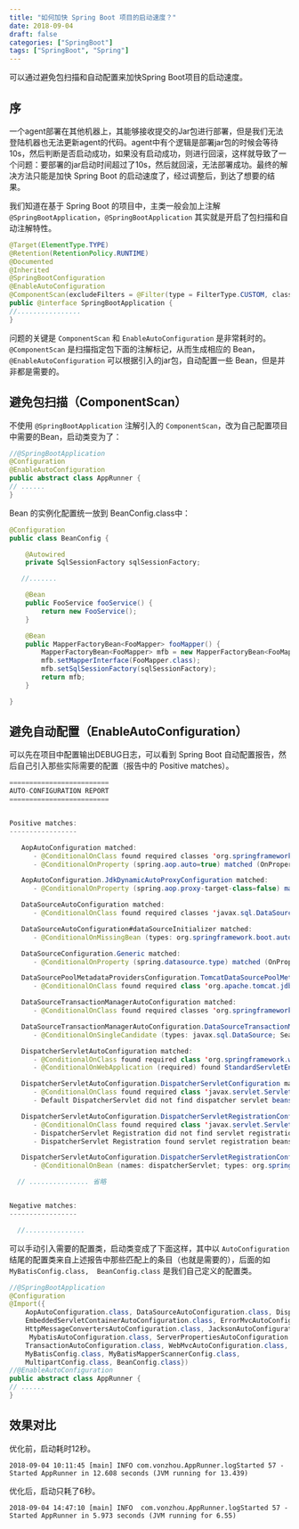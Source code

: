 ```yaml
---
title: "如何加快 Spring Boot 项目的启动速度？"
date: 2018-09-04
draft: false
categories: ["SpringBoot"]
tags: ["SpringBoot", "Spring"]
---
```


可以通过避免包扫描和自动配置来加快Spring Boot项目的启动速度。

## 序

一个agent部署在其他机器上，其能够接收提交的Jar包进行部署，但是我们无法登陆机器也无法更新agent的代码。agent中有个逻辑是部署jar包的时候会等待10s，然后判断是否启动成功，如果没有启动成功，则进行回滚，这样就导致了一个问题：要部署的jar启动时间超过了10s，然后就回滚，无法部署成功。最终的解决方法只能是加快 Spring Boot 的启动速度了，经过调整后，到达了想要的结果。


我们知道在基于 Spring Boot 的项目中，主类一般会加上注解 `@SpringBootApplication`，`@SpringBootApplication` 其实就是开启了包扫描和自动注解特性。

```java
@Target(ElementType.TYPE)
@Retention(RetentionPolicy.RUNTIME)
@Documented
@Inherited
@SpringBootConfiguration
@EnableAutoConfiguration
@ComponentScan(excludeFilters = @Filter(type = FilterType.CUSTOM, classes = TypeExcludeFilter.class))
public @interface SpringBootApplication {
//................
}
```

问题的关键是 `ComponentScan` 和 `EnableAutoConfiguration` 是非常耗时的。`@ComponentScan` 是扫描指定包下面的注解标记，从而生成相应的 Bean，`@EnableAutoConfiguration` 可以根据引入的jar包，自动配置一些 Bean，但是并非都是需要的。

## 避免包扫描（ComponentScan）

不使用 `@SpringBootApplication` 注解引入的 `ComponentScan`，改为自己配置项目中需要的Bean，启动类变为了：

```java
//@SpringBootApplication
@Configuration
@EnableAutoConfiguration
public abstract class AppRunner {
// ......
}
```

Bean 的实例化配置统一放到 BeanConfig.class中：

```java
@Configuration
public class BeanConfig {

    @Autowired
    private SqlSessionFactory sqlSessionFactory;

   //.......

    @Bean
    public FooService fooService() {
        return new FooService();
    }

    @Bean
    public MapperFactoryBean<FooMapper> fooMapper() {
        MapperFactoryBean<FooMapper> mfb = new MapperFactoryBean<FooMapper>();
        mfb.setMapperInterface(FooMapper.class);
        mfb.setSqlSessionFactory(sqlSessionFactory);
        return mfb;
    }

}
```

## 避免自动配置（EnableAutoConfiguration）

可以先在项目中配置输出DEBUG日志，可以看到 Spring Boot 自动配置报告，然后自己引入那些实际需要的配置（报告中的 Positive matches）。

```java
=========================
AUTO-CONFIGURATION REPORT
=========================


Positive matches:
-----------------

   AopAutoConfiguration matched:
      - @ConditionalOnClass found required classes 'org.springframework.context.annotation.EnableAspectJAutoProxy', 'org.aspectj.lang.annotation.Aspect', 'org.aspectj.lang.reflect.Advice' (OnClassCondition)
      - @ConditionalOnProperty (spring.aop.auto=true) matched (OnPropertyCondition)

   AopAutoConfiguration.JdkDynamicAutoProxyConfiguration matched:
      - @ConditionalOnProperty (spring.aop.proxy-target-class=false) matched (OnPropertyCondition)

   DataSourceAutoConfiguration matched:
      - @ConditionalOnClass found required classes 'javax.sql.DataSource', 'org.springframework.jdbc.datasource.embedded.EmbeddedDatabaseType' (OnClassCondition)

   DataSourceAutoConfiguration#dataSourceInitializer matched:
      - @ConditionalOnMissingBean (types: org.springframework.boot.autoconfigure.jdbc.DataSourceInitializer; SearchStrategy: all) did not find any beans (OnBeanCondition)

   DataSourceConfiguration.Generic matched:
      - @ConditionalOnProperty (spring.datasource.type) matched (OnPropertyCondition)

   DataSourcePoolMetadataProvidersConfiguration.TomcatDataSourcePoolMetadataProviderConfiguration matched:
      - @ConditionalOnClass found required class 'org.apache.tomcat.jdbc.pool.DataSource' (OnClassCondition)

   DataSourceTransactionManagerAutoConfiguration matched:
      - @ConditionalOnClass found required classes 'org.springframework.jdbc.core.JdbcTemplate', 'org.springframework.transaction.PlatformTransactionManager' (OnClassCondition)

   DataSourceTransactionManagerAutoConfiguration.DataSourceTransactionManagerConfiguration matched:
      - @ConditionalOnSingleCandidate (types: javax.sql.DataSource; SearchStrategy: all) found a primary bean from beans 'dataSource' (OnBeanCondition)

   DispatcherServletAutoConfiguration matched:
      - @ConditionalOnClass found required class 'org.springframework.web.servlet.DispatcherServlet' (OnClassCondition)
      - @ConditionalOnWebApplication (required) found StandardServletEnvironment (OnWebApplicationCondition)

   DispatcherServletAutoConfiguration.DispatcherServletConfiguration matched:
      - @ConditionalOnClass found required class 'javax.servlet.ServletRegistration' (OnClassCondition)
      - Default DispatcherServlet did not find dispatcher servlet beans (DispatcherServletAutoConfiguration.DefaultDispatcherServletCondition)

   DispatcherServletAutoConfiguration.DispatcherServletRegistrationConfiguration matched:
      - @ConditionalOnClass found required class 'javax.servlet.ServletRegistration' (OnClassCondition)
      - DispatcherServlet Registration did not find servlet registration bean (DispatcherServletAutoConfiguration.DispatcherServletRegistrationCondition)
      - DispatcherServlet Registration found servlet registration beans 'druidServlet' and none is named dispatcherServletRegistration (DispatcherServletAutoConfiguration.DispatcherServletRegistrationCondition)

   DispatcherServletAutoConfiguration.DispatcherServletRegistrationConfiguration#dispatcherServletRegistration matched:
      - @ConditionalOnBean (names: dispatcherServlet; types: org.springframework.web.servlet.DispatcherServlet; SearchStrategy: all) found beans 'dispatcherServlet', 'dispatcherServlet' (OnBeanCondition)

  // ............... 省略


Negative matches:
-----------------

  //...............

```


可以手动引入需要的配置类，启动类变成了下面这样，其中以 `AutoConfiguration` 结尾的配置类来自上述报告中那些匹配上的条目（也就是需要的），后面的如 `MyBatisConfig.class,  BeanConfig.class` 是我们自己定义的配置类。

```java
//@SpringBootApplication
@Configuration
@Import({
    AopAutoConfiguration.class, DataSourceAutoConfiguration.class, DispatcherServletAutoConfiguration.class,
    EmbeddedServletContainerAutoConfiguration.class, ErrorMvcAutoConfiguration.class, HttpEncodingAutoConfiguration.class,
    HttpMessageConvertersAutoConfiguration.class, JacksonAutoConfiguration.class, JdbcTemplateAutoConfiguration.class,
     MybatisAutoConfiguration.class, ServerPropertiesAutoConfiguration.class,
    TransactionAutoConfiguration.class, WebMvcAutoConfiguration.class, 
    MyBatisConfig.class, MyBatisMapperScannerConfig.class,
    MultipartConfig.class, BeanConfig.class})
//@EnableAutoConfiguration
public abstract class AppRunner {
// ......
}
```


## 效果对比

优化前，启动耗时12秒。

```
2018-09-04 10:11:45 [main] INFO com.vonzhou.AppRunner.logStarted 57 - Started AppRunner in 12.608 seconds (JVM running for 13.439)
```

优化后，启动只耗了6秒。

```
2018-09-04 14:47:10 [main] INFO  com.vonzhou.AppRunner.logStarted 57 - Started AppRunner in 5.973 seconds (JVM running for 6.55)
```

